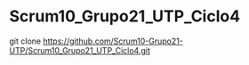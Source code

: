 # Scrum10_Grupo21_UTP_Ciclo4

git clone https://github.com/Scrum10-Grupo21-UTP/Scrum10_Grupo21_UTP_Ciclo4.git
